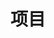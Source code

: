 ---
title: 项目
summary: Tell visitors about your projects by customizing this text.
description: Explore some of the projects I've worked on.
---